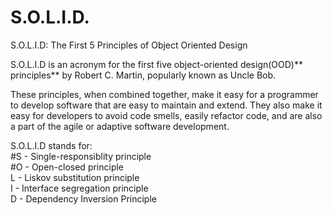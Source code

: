 # S.O.L.I.D.
S.O.L.I.D: The First 5 Principles of Object Oriented Design

S.O.L.I.D is an acronym for the first five object-oriented design(OOD)** principles** by Robert C. Martin, popularly known as Uncle Bob.

These principles, when combined together, make it easy for a programmer to develop software that are easy to maintain and extend.
They also make it easy for developers to avoid code smells, easily refactor code, and are also a part of the agile or adaptive software development.

S.O.L.I.D stands for: <br />
#S - Single-responsiblity principle <br />
#O - Open-closed principle <br />
L - Liskov substitution principle <br />
I - Interface segregation principle <br />
D - Dependency Inversion Principle <br />
